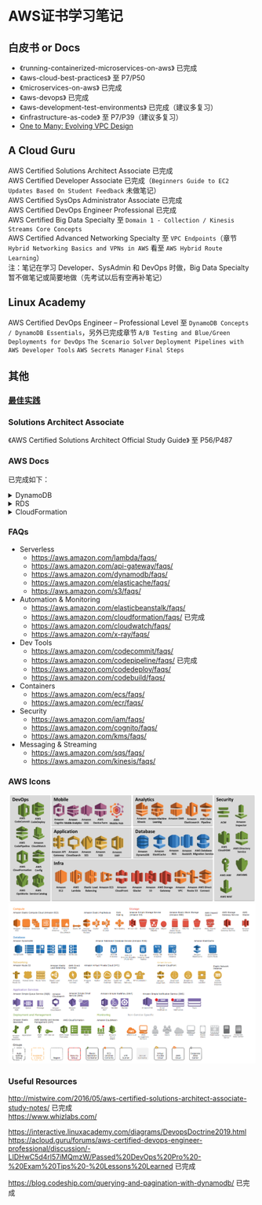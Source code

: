 # AWS证书学习笔记

## 白皮书 or Docs
* 《running-containerized-microservices-on-aws》 已完成  
* 《aws-cloud-best-practices》 至 P7/P50  
* 《microservices-on-aws》 已完成  
* 《aws-devops》 已完成  
* 《aws-development-test-environments》 已完成（建议多复习）  
* 《infrastructure-as-code》 至 P7/P39（建议多复习）  
* [One to Many: Evolving VPC Design](https://aws.amazon.com/cn/blogs/architecture/one-to-many-evolving-vpc-design/)  
  
## A Cloud Guru
AWS Certified Solutions Architect Associate 已完成  
AWS Certified Developer Associate 已完成（`Beginners Guide to EC2` `Updates Based On Student Feedback` 未做笔记）  
AWS Certified SysOps Administrator Associate 已完成  
AWS Certified DevOps Engineer Professional 已完成  
AWS Certified Big Data Specialty 至 `Domain 1 - Collection / Kinesis Streams Core Concepts`  
AWS Certified Advanced Networking Specialty 至 `VPC Endpoints`（章节 `Hybrid Networking Basics and VPNs in AWS`
 看至 `AWS Hybrid Route Learning`）  
注：笔记在学习 Developer、SysAdmin 和 DevOps 时做，Big Data Specialty 暂不做笔记或简要地做（先考试以后有空再补笔记）  
  
## Linux Academy
AWS Certified DevOps Engineer – Professional Level 至 `DynamoDB Concepts / DynamoDB Essentials`，另外已完成章节 `A/B Testing and Blue/Green Deployments for DevOps` `The Scenario Solver` `Deployment Pipelines with AWS Developer Tools` `AWS Secrets Manager` `Final Steps`  
  
## 其他
### [最佳实践](./Practices/README.md)

### Solutions Architect Associate
《AWS Certified Solutions Architect Official Study Guide》 至 P56/P487  
  
### AWS Docs
已完成如下：  
<details>
    <summary>DynamoDB</summary>
    https://docs.aws.amazon.com/amazondynamodb/latest/APIReference/API_Scan.html
</details>
<details>
    <summary>RDS</summary>
    https://docs.aws.amazon.com/AmazonRDS/latest/UserGuide/Concepts.MultiAZ.html
</details>
<details>
    <summary>CloudFormation</summary>
    https://docs.aws.amazon.com/zh_cn/AWSCloudFormation/latest/UserGuide/cfn-helper-scripts-reference.html
</details>
  
### FAQs
* Serverless
    * https://aws.amazon.com/lambda/faqs/
    * https://aws.amazon.com/api-gateway/faqs/
    * https://aws.amazon.com/dynamodb/faqs/
    * https://aws.amazon.com/elasticache/faqs/
    * https://aws.amazon.com/s3/faqs/
* Automation & Monitoring
    * https://aws.amazon.com/elasticbeanstalk/faqs/
    * https://aws.amazon.com/cloudformation/faqs/ 已完成
    * https://aws.amazon.com/cloudwatch/faqs/
    * https://aws.amazon.com/x-ray/faqs/
* Dev Tools
    * https://aws.amazon.com/codecommit/faqs/
    * https://aws.amazon.com/codepipeline/faqs/ 已完成
    * https://aws.amazon.com/codedeploy/faqs/
    * https://aws.amazon.com/codebuild/faqs/
* Containers
    * https://aws.amazon.com/ecs/faqs/
    * https://aws.amazon.com/ecr/faqs/
* Security
    * https://aws.amazon.com/iam/faqs/
    * https://aws.amazon.com/cognito/faqs/
    * https://aws.amazon.com/kms/faqs/
* Messaging & Streaming
    * https://aws.amazon.com/sqs/faqs/
    * https://aws.amazon.com/kinesis/faqs/
  
### AWS Icons
![](./AWS%20Services%20Icons%200.jpeg)  
![](./AWS%20Services%20Icons%201.png)  
  
### Useful Resources
http://mistwire.com/2016/05/aws-certified-solutions-architect-associate-study-notes/ 已完成  
https://www.whizlabs.com/  
  
https://interactive.linuxacademy.com/diagrams/DevopsDoctrine2019.html  
https://acloud.guru/forums/aws-certified-devops-engineer-professional/discussion/-LIDHwC5d4rl57iMQmzW/Passed%20DevOps%20Pro%20-%20Exam%20Tips%20-%20Lessons%20Learned 已完成  
  
https://blog.codeship.com/querying-and-pagination-with-dynamodb/ 已完成  
